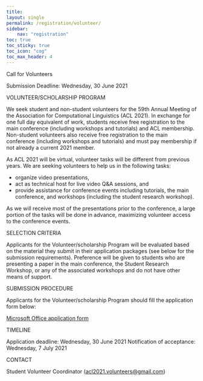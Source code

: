 ```yaml
---
title: 
layout: single
permalink: /registration/volunteer/
sidebar: 
    nav: "registration"
toc: true
toc_sticky: true
toc_icon: "cog"
toc_max_header: 4
---
```


Call for Volunteers

Submission Deadline: Wednesday, 30 June 2021

VOLUNTEER/SCHOLARSHIP PROGRAM

We seek student and non-student volunteers for the 59th Annual Meeting of the Association for Computational Linguistics (ACL 2021). In exchange for one full day equivalent of work, students receive free registration to the main conference (including workshops and tutorials) and ACL membership. Non-student volunteers also receive free registration to the main conference (including workshops and tutorials) and must pay membership if not already a current 2021 member. 

As ACL 2021 will be virtual, volunteer tasks will be different from previous years. We are seeking volunteers to help us in the following tasks:
- organize video presentations,
- act as technical host for live video Q&A sessions, and
- provide assistance for conference events including tutorials, the main conference, and workshops (including the student research workshop).

As we will receive most of the presentations prior to the conference, a large portion of the tasks will be done in advance, maximizing volunteer access to the conference events.

SELECTION CRITERIA

Applicants for the Volunteer/scholarship Program will be evaluated based on the material they submit in their application packages (see below for the submission requirements). Preference will be given to students who are presenting a paper in the main conference, the Student Research Workshop, or any of the associated workshops and do not have other means of support.

SUBMISSION PROCEDURE

Applicants for the Volunteer/scholarship Program should fill the application form below:

[Microsoft Office application form](https://forms.office.com/Pages/ResponsePage.aspx?id=DQSIkWdsW0yxEjajBLZtrQAAAAAAAAAAAANAATVQm6hUOEtLREVOVU9OT0dTNDZLWUZDVVQ2VkpFTy4u)

TIMELINE

Application deadline: Wednesday, 30 June 2021
Notification of acceptance: Wednesday, 7 July 2021

CONTACT

Student Volunteer Coordinator (acl2021.volunteers@gmail.com)

